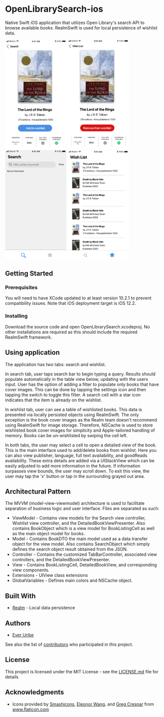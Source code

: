 # OpenLibrarySearch-ios

Native Swift iOS application that utilizes Open Library's search API to browse available books. RealmSwift is used for local persistence of wishlist data. 

<img src="https://github.com/everuribe/openlibrarysearch-ios/blob/master/reference_resources/book_view.png" width="200"> <img src="https://github.com/everuribe/openlibrarysearch-ios/blob/master/reference_resources/book_view_wishlisted.png" width="200"> <img src="https://github.com/everuribe/openlibrarysearch-ios/blob/master/reference_resources/search_page.png" width="200"> <img src="https://github.com/everuribe/openlibrarysearch-ios/blob/master/reference_resources/wishlist_page.png" width="200">

## Getting Started

### Prerequisites

You will need to have XCode updated to at least version 10.2.1 to prevent compatibility issues.  Note that iOS deployment target is iOS 12.2.

### Installing

Download the source code and open OpenLibrarySearch.xcodeproj. No other installations are required as this should include the required RealmSwift framework.

## Using application

The application has two tabs: search and wishlist. 

In search tab, user taps search bar to begin typing a query. Results should populate automatically in the table view below, updating with the users input. User has the option of adding a filter to populate only books that have cover images. This can be done by tapping the settings icon and then tapping the switch to toggle this filter. A search cell with a star icon indicates that the item is already on the wishlist.

In wishlist tab, user can see a table of wishlisted books. This data is presented via locally persisted objects using RealmSwift. The only exception is the book cover images as the Realm team doesn't recommend using RealmSwift for image storage. Therefore, NSCache is used to store wishlisted book cover images for simplicity and Apple-tailored handling of memory. Books can be un-wishlisted by swiping the cell left. 

In both tabs, the user may select a cell to open a detailed view of the book. This is the main interface used to add/delete books from wishlist. Here you can also view publisher, language, full text availability, and goodReads availability. These extra details are added via a UIStackView which can be easily adjusted to add more information in the future. If information surpasses view bounds, the user may scroll down. To exit this view, the user may tap the 'x' button or tap in the surrounding grayed out area. 

## Architectural Pattern

The MVVM (model-view-viewmodel) architecture is used to facilitate separation of business logic and user interface. Files are separated as such:
* ViewModel - Contains view models for the Search view controller, Wishlist view controller, and the DetailedBookViewPresenter. Also contains BookObject which is a view model for BookListingCell as well as the main object model for books. 
* Model - Contains BookDTO the main model used as a data transfer object for the view model. Also contains SearchObject which simply defines the search object result obtained from the JSON.
* Controller - Contains the customized TabBarController, associated view controllers, and the DetailedBookViewPresenter.
* View - Contains BookListingCell, DetailedBookView, and corresponding view components.
* Extensions - UIView class extensions
* GlobalVariables - Defines main colors and NSCache object.

## Built With

* [Realm](http://realm.io/docs/swift/) - Local data persistence

## Authors

* [Ever Uribe](https://github.com/everuribe)

See also the list of [contributors](https://github.com/your/project/contributors) who participated in this project.

## License

This project is licensed under the MIT License - see the [LICENSE.md](LICENSE.md) file for details

## Acknowledgments

* Icons provided by [Smashicons](https://www.flaticon.com/authors/smashicons), [Eleonor Wang](https://www.flaticon.com/authors/eleonor-wang), and [Greg Cresnar](https://www.flaticon.com/authors/gregor-cresnar) from www.flaticon.com

